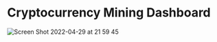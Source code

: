 # Cryptocurrency Mining Dashboard

![Screen Shot 2022-04-29 at 21 59 45](https://user-images.githubusercontent.com/61135648/165970619-e56f817f-ee6c-4e65-bd7f-f5be66b8c1fd.png)
